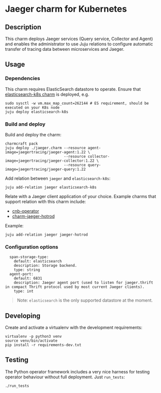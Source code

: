 # Jaeger charm for Kubernetes

## Description

This charm deploys Jaeger services (Query service, Collector and Agent) and enables the administrator to use Juju relations to configure automatic transfer of tracing data between microservices and Jaeger.

## Usage

### Dependencies

This charm requires ElasticSearch datastore to operate. Ensure that [elasticsearch-k8s charm](https://charmhub.io/elasticsearch-k8s) is deployed, e.g.
```
sudo sysctl -w vm.max_map_count=262144 # ES requirement, should be executed on your K8s node
juju deploy elasticsearch-k8s
```

### Build and deploy

Build and deploy the charm:
```
charmcraft pack
juju deploy ./jaeger.charm --resource agent-image=jaegertracing/jaeger-agent:1.22 \
                           --resource collector-image=jaegertracing/jaeger-collector:1.22 \
                           --resource query-image=jaegertracing/jaeger-query:1.22
```

Add relation between `jaeger` and `elasticsearch-k8s`:
```
juju add-relation jaeger elasticsearch-k8s
```

Relate with a Jaeger client application of your choice. Example charms that support relation with this charm include:
- [cnb-operator](https://github.com/mmanciop/cnb-operator)
- [charm-jaeger-hotrod](https://github.com/przemeklal/charm-jaeger-hotrod)

Example:
```
juju add-relation jaeger jaeger-hotrod
```

### Configuration options

```
  span-storage-type:
    default: elasticsearch
    description: Storage backend.
    type: string
  agent-port:
    default: 6831
    description: Jaeger agent port (used to listen for jaeger.thrift in compact Thrift protocol used by most current Jaeger clients).
    type: int
```
>Note: `elasticsearch` is the only supported datastore at the moment.
## Developing

Create and activate a virtualenv with the development requirements:

    virtualenv -p python3 venv
    source venv/bin/activate
    pip install -r requirements-dev.txt

## Testing

The Python operator framework includes a very nice harness for testing
operator behaviour without full deployment. Just `run_tests`:

    ./run_tests
